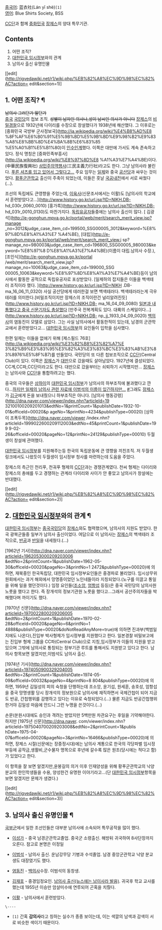 [중국어](%EC%A4%91%EA%B5%AD%EC%96%B4.md): 蓝衣社(Lán yī shè)`[1]`  
[영어](%EC%98%81%EC%96%B4.md): Blue Shirts Society, BSS

[CC단](CC%EB%8B%A8.md)과 함께
[중화민국](%EC%A4%91%ED%99%94%EB%AF%BC%EA%B5%AD.md)
[장제스](%EC%9E%A5%EC%A0%9C%EC%8A%A4.md)의 양대 특무기관.

## Contents

    

1. 어떤 조직? 
2. [대한민국 임시정부](%EB%8C%80%ED%95%9C%EB%AF%BC%EA%B5%AD%20%EC%9E%84%EC%8B%9C%EC%A0%95%EB%B6%80.md)와의 관계 
3. 남의사 출신 유명인물 

[[edit](http://rigvedawiki.net/r1/wiki.php/%EB%82%A8%EC%9D%98%EC%82%AC?action=
edit&section=1)]

## 1. 어떤 조직? ¶

<del>남의사 그러던가 말던가</del>  
[중국](%EC%A4%91%EA%B5%AD.md) [국민당](%EA%B5%AD%EB%AF%BC%EB%8B%B9.md)의 첩보
조직. <del>성별이 남자인 의사나,성이 남씨인 의사가 아니다</del>
[장제스](%EC%9E%A5%EC%A0%9C%EC%8A%A4.md)의
[비밀경찰](%EB%B9%84%EB%B0%80%EA%B2%BD%EC%B0%B0.md)으로 1932년에 다이리를 수장으로 창설했다가
1938년에 해산했다. 그 이후로는 [중화민국 국방부 군사정보국](http://ja.wikipedia.org/wiki/%E4%B8%AD%E8
%8F%AF%E6%B0%91%E5%9B%BD%E5%9B%BD%E9%98%B2%E9%83%A8%E8%BB%8D%E4%BA%8B%E6%83%85
%E5%A0%B1%E5%B1%80)이 [인수인계](%EC%9D%B8%EC%88%98%EC%9D%B8%EA%B3%84.md)했다. 이쪽은
대만에 가서도 계속 존속하고 있다. 정식 명칭은 [중화민족부흥사](http://ja.wikipedia.org/wiki/%E8%97%8D%E8
%A1%A3%E7%A4%BE)이다.(中華民族復興社)
[삼민주의역행사](https://search.i815.or.kr/Degae/DegaeView.jsp?nid=1872)(三民主義力行社)라고도
한다. 그냥 남의사라 불린다. [푸른 셔츠를 입고 있어서
그렇다고...](http://enc.daum.net/dic100/contents.do?query1=10XX174154) 주요 임무는
[일제](%EC%9D%BC%EC%A0%9C.md)와 중국 [공산당](%EA%B3%B5%EC%82%B0%EB%8B%B9.md)과
싸우는 것이었다.
[황푸군관학교](%ED%99%A9%ED%91%B8%EA%B5%B0%EA%B4%80%ED%95%99%EA%B5%90.md) 출신이 주축이
되었는데, 이들은 훗날 [국공내전](%EA%B5%AD%EA%B3%B5%EB%82%B4%EC%A0%84.md)에서 서로 싸웠다(...).

  

조선의 독립에도 큰영향을 주었는데, [이육사](%EC%9D%B4%EC%9C%A1%EC%82%AC.md)(신문조서에서는 이활)도
[남의사의 학교에서 훈련받았다고...](http://www.history.go.kr/url.jsp?ID=NIKH.DB-
hd_030r_0060_0010) [홍가륵](http://www.history.go.kr/url.jsp?ID=NIKH.DB-
hd_031r_0010_0130)도 마찬가지다.
[독립유공자](%EB%8F%85%EB%A6%BD%EC%9C%A0%EA%B3%B5%EC%9E%90.md)들중에는 남의사 출신이 많다. [
김광석](http://e-gonghun.mpva.go.kr/portal/web/merit/search_merit_view.jsp?manage
_no=3012&judge_case_item_cd=199500_SSG00005_3012&keyword=%E8%97%8D%E8%A1%A3%E7
%A4%BE), [대립](http://e-gonghun.mpva.go.kr/portal/web/merit/search_merit_view.j
sp?manage_no=980003&judge_case_item_cd=196800_SSG00005_980003&keyword=%E8%97%8
D%E8%A1%A3%E7%A4%BE)(이름이 대립.남의사 수장.), [조인식](http://e-gonghun.mpva.go.kr/portal
/web/merit/search_merit_view.jsp?manage_no=10063&judge_case_item_cd=199000_SSG
00005_10063&keyword=%E8%97%8D%E8%A1%A3%E7%A4%BE)등이 남의사에서 활동한 공적으로 독립유공자로
포상받았다. [일제하의 잡지들은 이들을 백색테러 조직이라 했다. ](http://www.history.go.kr/url.jsp?ID=NIKH
.DB-ma_16_06_11_0320) 사실 공산당에게 테러한걸 보면 백색테러다. 백색테러라는게 극우 테러를 의미한다.[비밀조직이지만
장제스의 조직이란건 널리알려진듯](http://www.history.go.kr/url.jsp?ID=NIKH.DB-
ma_16_04_09_0080) [일본과 내통했다고 중국 신문기자도
총살했다](http://www.history.go.kr/url.jsp?ID=NIKH.DB-np_jj_1935_06_26_0060) [만주국
전복계획도 있다. 대륙의 스케일이다...](http://www.history.go.kr/url.jsp?ID=NIKH.DB-
np_jj_1933_04_09_0020) [백의사](%EB%B0%B1%EC%9D%98%EC%82%AC.md)의 염동진이 모델로 삼았다.
그는 사실 남의사에서 활동한적이 있는데, 남경의 군관학교에서 훈련받았다고... [대한민국 임시정부](%EB%8C%80%ED%95%9C%EB%AF%BC%EA%B5%AD%20%EC%9E%84%EC%8B%9C%EC%A0%95%EB%B6%80.md)의 요인들이 입학을 심사했다.

  

한편 일제는 이들을 없애기 위해 [제스필드 76호](http://ja.wikipedia.org/wiki/%E3%82%B8%E3%82%A7%E
3%82%B9%E3%83%95%E3%82%A3%E3%83%BC%E3%83%AB%E3%83%8976%E5%8F%B7)를 만들었다. 국민당의 또
다른 첩보조직으로 [CC단](http://ja.wikipedia.org/wiki/CC%E5%9B%A3)(Central Club)이 있다.
이쪽은 [장제스](%EC%9E%A5%EC%A0%9C%EC%8A%A4.md)가 [대만](%EB%8C%80%EB%A7%8C.md)으로
갔을때도 살아남았다. 1927년에 결성되었다. CC계,CC파,CC단이라고도 한다. 대만으로 갔을부터는 쇠퇴하기 시작했지만...
[장제스](%EC%9E%A5%EC%A0%9C%EC%8A%A4.md)는 남의사와 [CC단](CC%EB%8B%A8.md)을
통합하려고는 했다.

  

중국의 극우들은 [상하이](%EC%83%81%ED%95%98%EC%9D%B4.md)의 [대한민국 임시정부](%EB%8C%80%ED%95%9C%EB%AF%BC%EA%B5%AD%20%EC%9E%84%EC%8B%9C%EC%A0%95%EB%B6%80.md)가 남의사의
하부조직에 불과했다고 깐다...[하지만 일제의 남의사 관련 자료에 이범석의 이름이
있긴하지만...](http://www.history.go.kr/url.jsp?ID=NIKH.DB-ha_d_180_0230)
[#](http://www.history.go.kr/url.jsp?ID=NIKH.DB-ha_d_170_0120)그래도
[장제스](%EC%9E%A5%EC%A0%9C%EC%8A%A4.md)가 [김구](%EA%B9%80%EA%B5%AC.md)에게 돈을
보내줬으니 하부조직은 아니다. [남의사 행동강령](http://dna.naver.com/viewer/index.nhn?articleId=19
32100100209201013&edtNo=1&printCount=1&publishDate=1932-10-01&officeId=00020&p
ageNo=1&printNo=4234&publishType=00020) [상하이 조폭두목](http://dna.naver.com/viewer
/index.nhn?articleId=1999022600209112003&edtNo=45&printCount=1&publishDate=199
9-02-26&officeId=00020&pageNo=12&printNo=24129&publishType=00010) 두월생이 창설에
관여했다.

  

[대한민국 임시정부](%EB%8C%80%ED%95%9C%EB%AF%BC%EA%B5%AD%20%EC%9E%84%EC%8B%9C%EC%A0%95%EB%B6%80.md)를 지원해주는등 한국의 독립운동에 큰 영향을 끼친조직. 저 두월생 링크에서도 나왔듯이 두월생이 임시정부 청사를
마련하는데 도움을 주었다.

  

장제스의 측근인 천리푸, 천궈푸 형제의 [CC단](CC%EB%8B%A8.md)과는 경쟁관계였다. 천씨 형제는 다이리와 장제스의 총애를
두고 경쟁하는 관계라 다이리와 사이가 안 좋았고 남의사가 창설에는 반대했다.

[[edit](http://rigvedawiki.net/r1/wiki.php/%EB%82%A8%EC%9D%98%EC%82%AC?action=
edit&section=2)]

## 2. [대한민국 임시정부](%EB%8C%80%ED%95%9C%EB%AF%BC%EA%B5%AD%20%EC%9E%84%EC%8B%9C%EC%A0%95%EB%B6%80.md)와의 관계 ¶

[대한민국 임시정부](%EB%8C%80%ED%95%9C%EB%AF%BC%EA%B5%AD%20%EC%9E%84%EC%8B%9C%EC%A0%95%EB%B6%80.md)는 [중국국민당](%EC%A4%91%EA%B5%AD%20%EA%B5%AD%EB%AF%BC%EB%8B%B9.md)의
[장제스](%EC%9E%A5%EC%A0%9C%EC%8A%A4.md)와도 협력했으며, 남의사의 지원도 받았다. 한국 광복군들중 일부가
남의사 출신이었다. 여담으로 이 남의사는 [장제스](%EC%9E%A5%EC%A0%9C%EC%8A%A4.md)의 백색테러 조직으로,
[반공](%EB%B0%98%EA%B3%B5.md)과 [반일](%EB%B0%98%EC%9D%BC.md)을 내세웠다.(...)

  

[1962년 기사](http://dna.naver.com/viewer/index.nhn?articleId=1962053000209203006
&edtNo=2&printCount=1&publishDate=1962-05-30&officeId=00020&pageNo=3&printNo=1
2472&publishType=00020)에 의하면, 재북중인 한국독립당, 대한민국 임시정부요인들은 중경파로 불리었다. 임시상무위원회에서는
과거 해외에서 망명중이었던 노인네들이라 지칭되었다.(노구를 이끌고 통일을 위해 일을 했던것이다.) 임정
요인들([조소앙](%EC%A1%B0%EC%86%8C%EC%95%99.md),
[엄항섭](%EC%97%84%ED%95%AD%EC%84%AD.md) 등등)은 중국 국민당의 남의사원 노릇을 했다고 한다. 즉 장개석의
정보기관원 노릇을 했다고...그래서 공산주의자들을 박해했다며 까이기도 했다.

  

[1970년 신문](http://dna.naver.com/viewer/index.nhn?articleId=1970022800209206005
&edtNo=2&printCount=1&publishDate=1970-02-28&officeId=00020&pageNo=6&printNo=1
4888&publishType=00020&doNotReadAnyMore=true)에 의하면 진과부(백범일지에도 나온다),진입부 박사형제가
임시정부를 지원했다고 한다. 일본경찰 비밀보고에는 진입부 형제 그룹을 CC파(Central Club)으로 지칭,임시정부가 이들의 지원을 받고
있으며 그밖에 남의사로 통칭되는 정부기관 루트를 통해서도 지원받고 있다고 한다. 남의사 항목보면 알겠지만,이범석도 남의사 출신.

  

[1974년 기사](http://dna.naver.com/viewer/index.nhn?articleId=1974050900329204005
&edtNo=2&printCount=1&publishDate=1974-05-09&officeId=00032&pageNo=4&printNo=8
804&publishType=00020)에 의하면, 1959년 김일성의 피의 숙청을 단행하는데 조소앙, 윤기섭, 원세훈, 송호성, 엄항섭을
중국 망명생활 당시 장개석의 정보원으로 남의사에 재직하면서 국제간첩이 되어 지금도 반공, 간첩행위를 감행하고 있다는 이유로
숙청되었다.(...) 물론 지금도 반공간첩행위한거야 김일성 마음에 안드니 그런 누명을 쓴것이다.(...)

  
  

손문(쑨원시대에도 승인과 격려는 받았지만 5백만원 차관요구는 후일을 기약해야한다. 하지만 [1975년 신문](http://dna.naver.
com/viewer/index.nhn?articleId=1975040700209203008&edtNo=2&printCount=1&publis
hDate=1975-04-07&officeId=00020&pageNo=3&printNo=16466&publishType=00020)에
의하면, 장제스 시절(신문에는 장중정시대)에는 남의사 계통으로 한국의 각당파벌 임시정부등에 공작금,생활비,군수물자 명목으로 후년에 갈수록
많은 원조(당시에는 적다고 함)가 있었다고 한다.

  

이 항목을 잘 보면 알겠지만,윤봉길의 의거 이후 인재양성을 위해 황푸군관학교의 낙양분교의 한인학생들을 수용, 양성한건 유명한
이야기라고...(단 [대한민국 임시정부](%EB%8C%80%ED%95%9C%EB%AF%BC%EA%B5%AD%20%EC%9E%84%EC%8B%9C%EC%A0%95%EB%B6%80.md)항목을 보면 알겠지만 문제가 생겼다.)

  

[[edit](http://rigvedawiki.net/r1/wiki.php/%EB%82%A8%EC%9D%98%EC%82%AC?action=
edit&section=3)]

## 3. 남의사 출신 유명인물 ¶

[국부군](%EA%B5%AD%EB%B6%80%EA%B5%B0.md)에서 일한 조선인들은 대부분 남의사에 소속되어 특무공작을 많이 했다.

  

  * [이성가](http://www.army.mil.kr/history/%C2%FC%B0%ED/%C1%D6%BF%E4%C0%CE%B9%B0/%B3%B2/%C0%CC%BC%BA%B0%A1.htm) \- 중국 남경군관학교졸업. 중국군 소령출신. 해방뒤 귀국하여 8사단장까지 오른다. 참고로 본명은 이정일  

  * [이범석](%EC%9D%B4%EB%B2%94%EC%84%9D.md) \- 남의사 출신. 운남강무당 기병과 수석졸업. 남경 중앙군관학교 낙양 분교 생도 대장였기도 했다.  

  * [염동진](%EC%97%BC%EB%8F%99%EC%A7%84.md) \- [백의사](%EB%B0%B1%EC%9D%98%EC%82%AC.md)수장. 이범석의 동창생.  

  * [김재호](%EA%B9%80%EC%9E%AC%ED%98%B8.md) \- 중경임정요인. [남의사 출신(뉴스에는 남이사라 발음)](http://film.ktv.go.kr/page/pop/movie_pop.jsp?srcgbn=KV&mediaid=61&mediadtl=379&gbn=DH&quality=W). 귀국후 학교 교사를 했는데 1955년 이승만 암살미수에 연루되어 곤혹을 치뤘다.   

  * [이활](%EC%9D%B4%ED%99%9C.md) \- 남의사에서 훈련받았다.

`\----`

  * `[1]` 간혹 **감의사**라고 칭하는 실수가 종종 보이는데, 이는 색깔의 남색과 감색이 서로 비슷한 색이기 때문이다.

